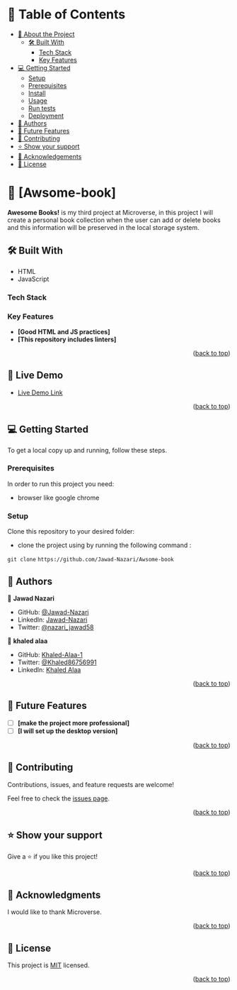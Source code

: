 <a name="readme-top"></a>

<!--
HOW TO USE:
This is an example of how you may give instructions on setting up your project locally.

Modify this file to match your project and remove sections that don't apply.

REQUIRED SECTIONS:
- Table of Contents
- About the Project
  - Built With
  - Live Demo
- Getting Started
- Authors
- Future Features
- Contributing
- Show your support
- Acknowledgements
- License

After you're finished please remove all the comments and instructions!
-->

<!-- TABLE OF CONTENTS -->

# 📗 Table of Contents

- [📖 About the Project](#about-project)
  - [🛠 Built With](#built-with)
    - [Tech Stack](#tech-stack)
    - [Key Features](#key-features)
- [💻 Getting Started](#getting-started)
  - [Setup](#setup)
  - [Prerequisites](#prerequisites)
  - [Install](#install)
  - [Usage](#usage)
  - [Run tests](#run-tests)
  - [Deployment](#triangular_flag_on_post-deployment)
- [👥 Authors](#authors)
- [🔭 Future Features](#future-features)
- [🤝 Contributing](#contributing)
- [⭐️ Show your support](#support)
- [🙏 Acknowledgements](#acknowledgements)
- [📝 License](#license)

<!-- PROJECT DESCRIPTION -->

# 📖 [Awsome-book] <a name="about-project"></a>

**Awesome Books!** is my third project at Microverse, in this project I will create a personal book collection when the user can add or delete books and this information will be preserved in the local storage system.


## 🛠 Built With <a name="built-with">

- HTML
- JavaScript

</a>

### Tech Stack <a name="tech-stack"></a>


<!-- Features -->

### Key Features <a name="key-features"></a>

- **[Good HTML and JS practices]**
- **[This repository includes linters]**


<p align="right">(<a href="#readme-top">back to top</a>)</p>

<!-- LIVE DEMO -->

## 🚀 Live Demo <a name="live-demo"></a>

- [Live Demo Link]( https://jawad-nazari.github.io/Awsome-book/)
<p align="right">(<a href="#readme-top">back to top</a>)</p>

<!-- GETTING STARTED -->

## 💻 Getting Started <a name="getting-started"></a>

To get a local copy up and running, follow these steps.

### Prerequisites

In order to run this project you need:

- browser like google chrome

### Setup

Clone this repository to your desired folder:

- clone the project using by running the following command :

`git clone`
`https://github.com/Jawad-Nazari/Awsome-book`



<!-- AUTHORS -->

## 👥 Authors <a name="authors"></a>

👤 **Jawad Nazari**

- GitHub: [@Jawad-Nazari](https://github.com/Jawad-Nazari)
- LinkedIn: [Jawad-Nazari](https://www.linkedin.com/in/Jawad-)
- Twitter: [@nazari_jawad58](https://twitter.com/nazari_jawad58)

👤 **khaled alaa**

- GitHub: [Khaled-Alaa-1](https://github.com/Khaled-Alaa-1)
- Twitter: [@Khaled86756991](https://twitter.com/Khaled86756991)
- LinkedIn: [Khaled Alaa](https://www.linkedin.com/in/khaled-alaa-594bb9256/)

<p align="right">(<a href="#readme-top">back to top</a>)</p>



<!-- FUTURE FEATURES -->

## 🔭 Future Features <a name="future-features"></a>

- [ ] **[make the project more professional]**
- [ ] **[I will set up the desktop version]**

<p align="right">(<a href="#readme-top">back to top</a>)</p>

<!-- CONTRIBUTING -->

## 🤝 Contributing <a name="contributing"></a>

Contributions, issues, and feature requests are welcome!

Feel free to check the [issues page](../../issues/).

<p align="right">(<a href="#readme-top">back to top</a>)</p>

<!-- SUPPORT -->

## ⭐️ Show your support <a name="support"></a>


Give a ⭐️ if you like this project!

<p align="right">(<a href="#readme-top">back to top</a>)</p>

<!-- ACKNOWLEDGEMENTS -->

## 🙏 Acknowledgments <a name="acknowledgements"></a>

   I would like to thank Microverse.

<p align="right">(<a href="#readme-top">back to top</a>)</p>

<!-- LICENSE -->

## 📝 License <a name="license"></a>

This project is [MIT](https://github.com/Jawad-Nazari/Awsome-book/tree/awsome_book_basic/MIT.md) licensed.



<p align="right">(<a href="#readme-top">back to top</a>)</p>
